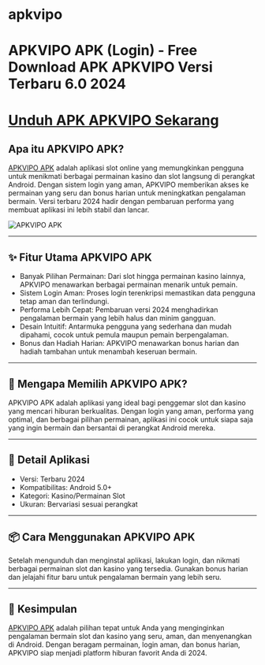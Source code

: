 # apkvipo
# APKVIPO APK (Login) - Free Download APK APKVIPO Versi Terbaru 6.0 2024
# [Unduh APK APKVIPO Sekarang](https://t.ly/akunvipproyuki77)
## Apa itu APKVIPO APK?
[APKVIPO APK](https://t.ly/akunvipproyuki77) adalah aplikasi slot online yang memungkinkan pengguna untuk menikmati berbagai permainan kasino dan slot langsung di perangkat Android. Dengan sistem login yang aman, APKVIPO memberikan akses ke permainan yang seru dan bonus harian untuk meningkatkan pengalaman bermain. Versi terbaru 2024 hadir dengan pembaruan performa yang membuat aplikasi ini lebih stabil dan lancar.

![APKVIPO APK](https://i.postimg.cc/gcQVsDr8/apkvipo.webp/White-and-Blue-Simple-We-Are-Hiring-Instagram-Post-1.jpg)

---

## ✨ Fitur Utama APKVIPO APK

- Banyak Pilihan Permainan: Dari slot hingga permainan kasino lainnya, APKVIPO menawarkan berbagai permainan menarik untuk pemain.
- Sistem Login Aman: Proses login terenkripsi memastikan data pengguna tetap aman dan terlindungi.
- Performa Lebih Cepat: Pembaruan versi 2024 menghadirkan pengalaman bermain yang lebih halus dan minim gangguan.
- Desain Intuitif: Antarmuka pengguna yang sederhana dan mudah dipahami, cocok untuk pemula maupun pemain berpengalaman.
- Bonus dan Hadiah Harian: APKVIPO menawarkan bonus harian dan hadiah tambahan untuk menambah keseruan bermain.

---

## 🎯 Mengapa Memilih APKVIPO APK?

APKVIPO APK adalah aplikasi yang ideal bagi penggemar slot dan kasino yang mencari hiburan berkualitas. Dengan login yang aman, performa yang optimal, dan berbagai pilihan permainan, aplikasi ini cocok untuk siapa saja yang ingin bermain dan bersantai di perangkat Android mereka.

---

## 📝 Detail Aplikasi

- Versi: Terbaru 2024
- Kompatibilitas: Android 5.0+
- Kategori: Kasino/Permainan Slot
- Ukuran: Bervariasi sesuai perangkat

---

## 📦 Cara Menggunakan APKVIPO APK

Setelah mengunduh dan menginstal aplikasi, lakukan login, dan nikmati berbagai permainan slot dan kasino yang tersedia. Gunakan bonus harian dan jelajahi fitur baru untuk pengalaman bermain yang lebih seru.

---

## 📌 Kesimpulan

[APKVIPO APK](https://t.ly/akun-hokky) adalah pilihan tepat untuk Anda yang menginginkan pengalaman bermain slot dan kasino yang seru, aman, dan menyenangkan di Android. Dengan beragam permainan, login aman, dan bonus harian, APKVIPO siap menjadi platform hiburan favorit Anda di 2024.
